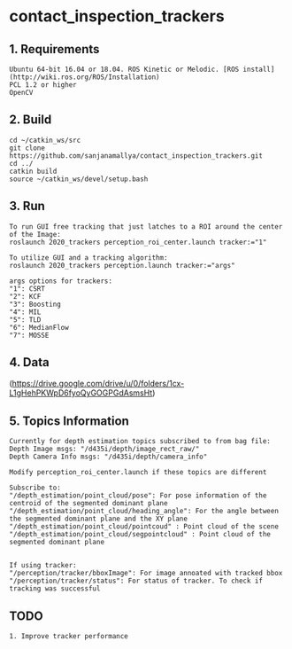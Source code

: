 # contact_inspection_trackers

## 1. Requirements
    Ubuntu 64-bit 16.04 or 18.04. ROS Kinetic or Melodic. [ROS install](http://wiki.ros.org/ROS/Installation)
    PCL 1.2 or higher
    OpenCV  
  
## 2. Build 
    cd ~/catkin_ws/src
    git clone https://github.com/sanjanamallya/contact_inspection_trackers.git
    cd ../
    catkin build
    source ~/catkin_ws/devel/setup.bash
## 3. Run 
    To run GUI free tracking that just latches to a ROI around the center of the Image:
    roslaunch 2020_trackers perception_roi_center.launch tracker:="1"

    To utilize GUI and a tracking algorithm:
    roslaunch 2020_trackers perception.launch tracker:="args"    
    
    args options for trackers:
    "1": CSRT
    "2": KCF
    "3": Boosting
    "4": MIL
    "5": TLD
    "6": MedianFlow
    "7": MOSSE
## 4. Data 
(https://drive.google.com/drive/u/0/folders/1cx-L1gHehPKWpD6fyoQyGOGPGdAsmsHt)

## 5. Topics Information 

    Currently for depth estimation topics subscribed to from bag file:
    Depth Image msgs: "/d435i/depth/image_rect_raw/"
    Depth Camera Info msgs: "/d435i/depth/camera_info"

    Modify perception_roi_center.launch if these topics are different

    Subscribe to:
    "/depth_estimation/point_cloud/pose": For pose information of the centroid of the segmented dominant plane
    "/depth_estimation/point_cloud/heading_angle": For the angle between the segmented dominant plane and the XY plane 
    "/depth_estimation/point_cloud/pointcoud" : Point cloud of the scene 
    "/depth_estimation/point_cloud/segpointcloud" : Point cloud of the segmented dominant plane

    
    If using tracker:
    "/perception/tracker/bboxImage": For image annoated with tracked bbox
    "/perception/tracker/status": For status of tracker. To check if tracking was successful 


## TODO
    1. Improve tracker performance
    
    
